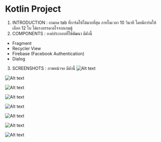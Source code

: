 # Kotlin Project
1. INTRODUCTION : เกมกด tab ที่การ์ดให้ได้มากที่สุด ภายในเวลา 10 วินาที โดยมีการ์ดให้เลือก 12 ใบ ได้แรงบรรดาลใจจากเกมตู้
2. COMPONENTS : องค์ประกอบที่ใช้พัฒนา มีดังนี้
 - Fragment
 - Recycler View
 - Firebase (Facebook Authentication)
 - Dialog
 3. SCREENSHOTS : ภาพหน้าจอ มีดังนี้
![Alt text](img/1.png?raw=true)

![Alt text](img/2.png?raw=true)

![Alt text](img/3.png?raw=true)

![Alt text](img/4.png?raw=true)

![Alt text](img/5.png?raw=true)

![Alt text](img/6.png?raw=true)

![Alt text](img/7.png?raw=true)

![Alt text](img/8.png?raw=true)
